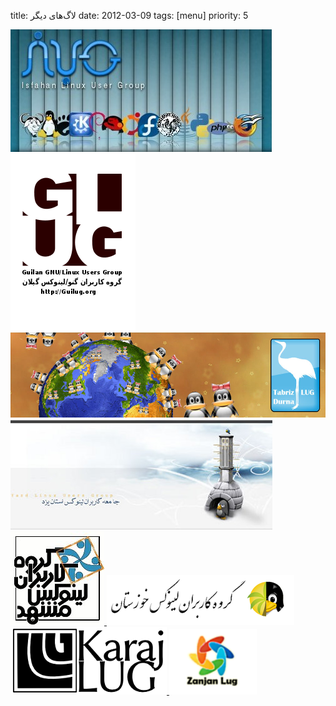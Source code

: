 title: لاگ‌های دیگر
date: 2012-03-09
tags: [menu]
priority: 5

<a href="http://www.isfahanlug.org/doku.php">
	<img src="/files/images/isflug.jpg" class="photo">
</a>

<a href="http://guilug.org/">
	<img src="/files/images/guilug.png" class="photo">
</a>

<a href="http://tabrix.org/">
	<img src="./files/images/tablug.jpg" class="photo">
</a>

<a href="http://yazdlug.org/index.php?option=com_frontpage&amp;Itemid=28">
	<img src="./files/images/yazdlug.jpg" class="photo">
</a>

<a href="http://www.mashhadlug.org/">
	<img src="/files/images/mashlug.jpg" class="photo">
</a>

<a href="http://khuzestanlug.ir/">
	<img src="/files/images/khuzlug.png" class="photo">
</a>

<a href="http://karajlug.org/">
	<img src="/files/images/karajlug.png" class="photo">
</a>

<a href="http://www.zanjanlug.org/">
	<img src="/files/images/zanjanlug.png" class="photo">
</a>

